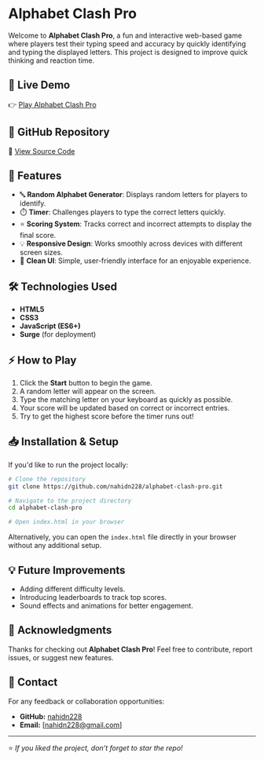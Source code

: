 # Alphabet Clash Pro

Welcome to **Alphabet Clash Pro**, a fun and interactive web-based game where players test their typing speed and accuracy by quickly identifying and typing the displayed letters. This project is designed to improve quick thinking and reaction time.

## 🚀 Live Demo

👉 [Play Alphabet Clash Pro](https://alphaclash.surge.sh/)

## 📂 GitHub Repository

🔗 [View Source Code](https://github.com/nahidn228/alphabet-clash-pro)

## 🎯 Features

- 🔤 **Random Alphabet Generator**: Displays random letters for players to identify.
- ⏱️ **Timer**: Challenges players to type the correct letters quickly.
- ⭐ **Scoring System**: Tracks correct and incorrect attempts to display the final score.
- 💡 **Responsive Design**: Works smoothly across devices with different screen sizes.
- 🎨 **Clean UI**: Simple, user-friendly interface for an enjoyable experience.

## 🛠️ Technologies Used

- **HTML5**
- **CSS3**
- **JavaScript (ES6+)**
- **Surge** (for deployment)

## ⚡ How to Play

1. Click the **Start** button to begin the game.
2. A random letter will appear on the screen.
3. Type the matching letter on your keyboard as quickly as possible.
4. Your score will be updated based on correct or incorrect entries.
5. Try to get the highest score before the timer runs out!

## 📥 Installation & Setup

If you'd like to run the project locally:

```bash
# Clone the repository
git clone https://github.com/nahidn228/alphabet-clash-pro.git

# Navigate to the project directory
cd alphabet-clash-pro

# Open index.html in your browser
```

Alternatively, you can open the `index.html` file directly in your browser without any additional setup.

## 💡 Future Improvements

- Adding different difficulty levels.
- Introducing leaderboards to track top scores.
- Sound effects and animations for better engagement.

## 🙌 Acknowledgments

Thanks for checking out **Alphabet Clash Pro**! Feel free to contribute, report issues, or suggest new features.

## 📧 Contact

For any feedback or collaboration opportunities:

- **GitHub:** [nahidn228](https://github.com/nahidn228)
- **Email:** [nahidn228@gmail.com]

---

⭐ *If you liked the project, don’t forget to star the repo!*
